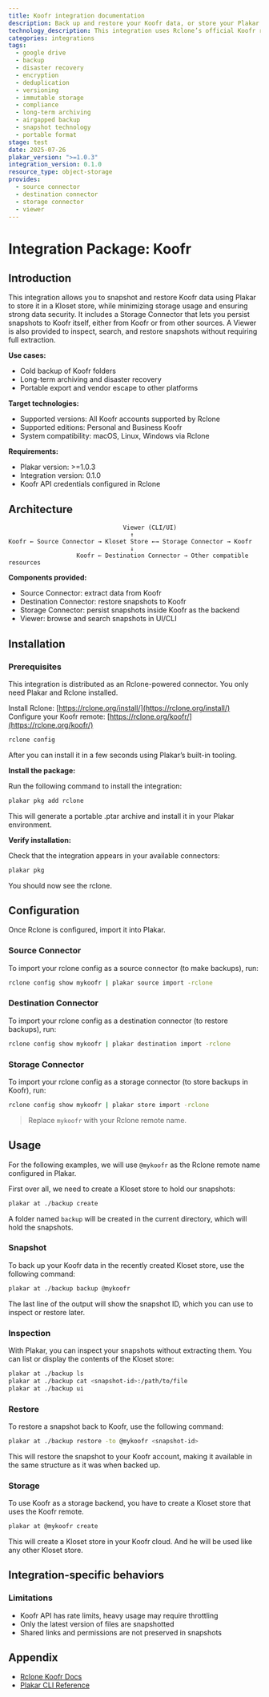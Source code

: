 ```yaml
---
title: Koofr integration documentation
description: Back up and restore your Koofr data, or store your Plakar backups on Koofr, using the Rclone integration.
technology_description: This integration uses Rclone’s official Koofr remote to connect Plakar to your Koofr account securely and efficiently.
categories: integrations
tags:
  - google drive
  - backup
  - disaster recovery
  - encryption
  - deduplication
  - versioning
  - immutable storage
  - compliance
  - long-term archiving
  - airgapped backup
  - snapshot technology
  - portable format
stage: test
date: 2025-07-26
plakar_version: ">=1.0.3"
integration_version: 0.1.0
resource_type: object-storage
provides:
  - source connector
  - destination connector
  - storage connector
  - viewer
---
```


# Integration Package: Koofr

## Introduction

This integration allows you to snapshot and restore Koofr data using Plakar to store it in a Kloset store, while minimizing storage usage and ensuring strong data security.
It includes a Storage Connector that lets you persist snapshots to Koofr itself, either from Koofr or from other sources.
A Viewer is also provided to inspect, search, and restore snapshots without requiring full extraction.

**Use cases:**

* Cold backup of Koofr folders
* Long-term archiving and disaster recovery
* Portable export and vendor escape to other platforms

**Target technologies:**

* Supported versions: All Koofr accounts supported by Rclone
* Supported editions: Personal and Business Koofr
* System compatibility: macOS, Linux, Windows via Rclone

**Requirements:**

* Plakar version: >=1.0.3
* Integration version: 0.1.0
* Koofr API credentials configured in Rclone

## Architecture

```
                                Viewer (CLI/UI)
                                  ↑
Koofr ← Source Connector → Kloset Store ←→ Storage Connector → Koofr
                                  ↓
                   Koofr ← Destination Connector → Other compatible resources
```

**Components provided:**

* Source Connector: extract data from Koofr
* Destination Connector: restore snapshots to Koofr
* Storage Connector: persist snapshots inside Koofr as the backend
* Viewer: browse and search snapshots in UI/CLI

## Installation

### Prerequisites 

This integration is distributed as an Rclone-powered connector.
You only need Plakar and Rclone installed.

Install Rclone: [https://rclone.org/install/](https://rclone.org/install/)
Configure your Koofr remote: [https://rclone.org/koofr/](https://rclone.org/koofr/)

```bash
rclone config
```

After you can install it in a few seconds using Plakar’s built-in tooling.

**Install the package:**

Run the following command to install the integration:

```bash
plakar pkg add rclone
```

This will generate a portable .ptar archive and install it in your Plakar environment.

**Verify installation:**

Check that the integration appears in your available connectors:

```bash
plakar pkg
```

You should now see the rclone.

## Configuration

Once Rclone is configured, import it into Plakar.

### Source Connector

To import your rclone config as a source connector (to make backups), run:

```bash
rclone config show mykoofr | plakar source import -rclone
```

### Destination Connector

To import your rclone config as a destination connector (to restore backups), run:

```bash
rclone config show mykoofr | plakar destination import -rclone
```

### Storage Connector

To import your rclone config as a storage connector (to store backups in Koofr), run:

```bash
rclone config show mykoofr | plakar store import -rclone
```

> Replace `mykoofr` with your Rclone remote name.

## Usage

For the following examples, we will use `@mykoofr` as the Rclone remote name configured in Plakar.

First over all, we need to create a Kloset store to hold our snapshots:

```bash
plakar at ./backup create
```

A folder named `backup` will be created in the current directory, which will hold the snapshots.

### Snapshot

To back up your Koofr data in the recently created Kloset store, use the following command:

```bash
plakar at ./backup backup @mykoofr
```

The last line of the output will show the snapshot ID, which you can use to inspect or restore later.

### Inspection

With Plakar, you can inspect your snapshots without extracting them.
You can list or display the contents of the Kloset store:

```bash
plakar at ./backup ls
plakar at ./backup cat <snapshot-id>:/path/to/file
plakar at ./backup ui
```

### Restore

To restore a snapshot back to Koofr, use the following command:

```bash
plakar at ./backup restore -to @mykoofr <snapshot-id>
```

This will restore the snapshot to your Koofr account, making it available in the same structure as it was when backed up.

### Storage

To use Koofr as a storage backend, you have to create a Kloset store that uses the Koofr remote.

```bash
plakar at @mykoofr create
```

This will create a Kloset store in your Koofr cloud. And he will be used like any other Kloset store.

## Integration-specific behaviors

### Limitations

* Koofr API has rate limits, heavy usage may require throttling
* Only the latest version of files are snapshotted
* Shared links and permissions are not preserved in snapshots

## Appendix

* [Rclone Koofr Docs](https://rclone.org/koofr/)
* [Plakar CLI Reference](/docs/main)

